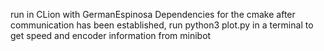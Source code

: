 run in CLion with GermanEspinosa Dependencies for the cmake
after communication has been established, run python3 plot.py in a terminal to get speed and encoder information from minibot
